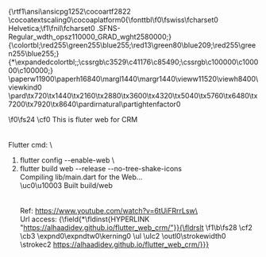 {\rtf1\ansi\ansicpg1252\cocoartf2822
\cocoatextscaling0\cocoaplatform0{\fonttbl\f0\fswiss\fcharset0 Helvetica;\f1\fnil\fcharset0 .SFNS-Regular_wdth_opsz110000_GRAD_wght2580000;}
{\colortbl;\red255\green255\blue255;\red13\green80\blue209;\red255\green255\blue255;}
{\*\expandedcolortbl;;\cssrgb\c3529\c41176\c85490;\cssrgb\c100000\c100000\c100000;}
\paperw11900\paperh16840\margl1440\margr1440\vieww11520\viewh8400\viewkind0
\pard\tx720\tx1440\tx2160\tx2880\tx3600\tx4320\tx5040\tx5760\tx6480\tx7200\tx7920\tx8640\pardirnatural\partightenfactor0

\f0\fs24 \cf0 This is fluter web for CRM \
\
\
Flutter cmd: \
1.  flutter config --enable-web        \
2. flutter build web --release --no-tree-shake-icons\
Compiling lib/main.dart for the Web...                         \
\uc0\u10003  Built build/web\
\
\
Ref: https://www.youtube.com/watch?v=6tUiFRrrLsw\
\
Url access: {\field{\*\fldinst{HYPERLINK "https://alhaadidev.github.io/flutter_web_crm/"}}{\fldrslt 
\f1\b\fs28 \cf2 \cb3 \expnd0\expndtw0\kerning0
\ul \ulc2 \outl0\strokewidth0 \strokec2 https://alhaadidev.github.io/flutter_web_crm/}}}